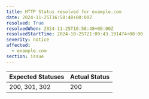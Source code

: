 ```yaml
---
title: HTTP Status resolved for example.com
date: 2024-11-25T16:58:48+00:00Z
resolved: True
resolvedWhen: 2024-11-25T16:58:48+00:00Z
resolvedStartTime: 2024-10-25T21:09:43.191474+00:00
severity: notice
affected:
  - example.com
section: issue
---
```


| Expected Statuses | Actual Status  |
|-------------------|----------------|
| 200, 301, 302 | 200 |

